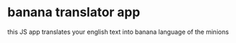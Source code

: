 # banana translator app
this JS app translates your english text into banana language of the minions
